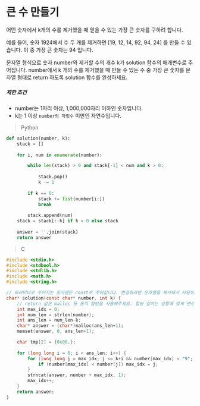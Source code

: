 # 큰 수 만들기

어떤 숫자에서 k개의 수를 제거했을 때 얻을 수 있는 가장 큰 숫자를 구하려 합니다.

예를 들어, 숫자 1924에서 수 두 개를 제거하면 [19, 12, 14, 92, 94, 24] 를 만들 수 있습니다. 이 중 가장 큰 숫자는 94 입니다.

문자열 형식으로 숫자 number와 제거할 수의 개수 k가 solution 함수의 매개변수로 주어집니다. number에서 k 개의 수를 제거했을 때 만들 수 있는 수 중 가장 큰 숫자를 문자열 형태로 return 하도록 solution 함수를 완성하세요.

##### 제한 조건

- number는 1자리 이상, 1,000,000자리 이하인 숫자입니다.
- k는 1 이상 `number의 자릿수` 미만인 자연수입니다.

> Python

```python
def solution(number, k):
    stack = []  
    
    for i, num in enumerate(number):

        while len(stack) > 0 and stack[-1] < num and k > 0:
            
            stack.pop()  
            k -= 1
            
        if k == 0:
            stack += list(number[i:])
            break
            
        stack.append(num)
    stack = stack[:-k] if k > 0 else stack
    
    answer = ''.join(stack)
    return answer
```



> C

```C
#include <stdio.h>
#include <stdbool.h>
#include <stdlib.h>
#include <math.h>
#include <string.h>

// 파라미터로 주어지는 문자열은 const로 주어집니다. 변경하려면 문자열을 복사해서 사용하세요.
char* solution(const char* number, int k) {
    // return 값은 malloc 등 동적 할당을 사용해주세요. 할당 길이는 상황에 맞게 변경해주세요.
    int max_idx = 0;
    int num_len = strlen(number);
    int ans_len = num_len-k;
    char* answer = (char*)malloc(ans_len+1);
    memset(answer, 0, ans_len+1);

    char tmp[2] = {0x00,};
    
    for (long long i = 0; i < ans_len; i++) {
        for (long long j = max_idx; j <= k+i && number[max_idx] < "9"; j++)  {
            if (number[max_idx] < number[j]) max_idx = j;
        }
        strncat(answer, number + max_idx, 1);
        max_idx++;
    }
    return answer;
}
```

